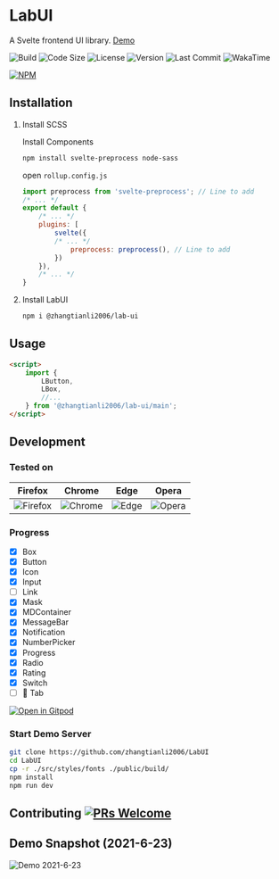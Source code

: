# LabUI

A Svelte frontend UI library. [Demo](https://zhangtianli2006.github.io/LabUI/)

![Build](https://img.shields.io/github/workflow/status/zhangtianli2006/LabUI/Build%20and%20Deploy?style=flat-square)
![Code Size](https://img.shields.io/github/languages/code-size/zhangtianli2006/LabUI?color=%2323a536&label=Code%20Size&logo=github&style=flat-square)
![License](https://img.shields.io/github/license/zhangtianli2006/LabUI?color=%235bb2ec&label=License&style=flat-square)
![Version](https://img.shields.io/npm/v/@zhangtianli2006/lab-ui?color=%23f9b705&label=Version&style=flat-square)
![Last Commit](https://img.shields.io/github/last-commit/zhangtianli2006/LabUI?color=%2357B558&label=Last%20Commit&style=flat-square)
![WakaTime](https://wakatime.com/badge/github/zhangtianli2006/LabUI.svg)

[![NPM](https://nodei.co/npm/@zhangtianli2006/lab-ui.png?mini=true)](https://npmjs.org/package/@zhangtianli2006/lab-ui)

## Installation

1. Install SCSS

    Install Components

    ```bash
    npm install svelte-preprocess node-sass
    ```

    open `rollup.config.js`

    ```javascript
    import preprocess from 'svelte-preprocess'; // Line to add
    /* ... */
    export default {
        /* ... */
        plugins: [
            svelte({
            /* ... */
                preprocess: preprocess(), // Line to add
            })
        }),
        /* ... */
    }
    ```

2. Install LabUI

    ```bash
    npm i @zhangtianli2006/lab-ui
    ```

## Usage

```html
<script>
    import {
        LButton,
        LBox,
        //...
    } from '@zhangtianli2006/lab-ui/main';
</script>
```

## Development

### Tested on

|Firefox|Chrome|Edge|Opera|
|:-:|:-:|:-:|:-:|
| ![Firefox](https://raw.githubusercontent.com/alrra/browser-logos/main/src/firefox/firefox_64x64.png) | ![Chrome](https://raw.githubusercontent.com/alrra/browser-logos/main/src/chrome/chrome_64x64.png) | ![Edge](https://raw.githubusercontent.com/alrra/browser-logos/main/src/edge/edge_64x64.png) | ![Opera](https://raw.githubusercontent.com/alrra/browser-logos/main/src/opera/opera_64x64.png) |

### Progress

- [x] Box
- [x] Button
- [x] Icon
- [x] Input
- [ ] Link
- [x] Mask
- [x] MDContainer
- [x] MessageBar
- [x] Notification
- [x] NumberPicker
- [x] Progress
- [x] Radio
- [x] Rating
- [x] Switch
- [ ] 🔨 Tab

[![Open in Gitpod](https://gitpod.io/button/open-in-gitpod.svg)](https://gitpod.io/#https://github.com/zhangtianli2006/LabUI)

### Start Demo Server

```bash
git clone https://github.com/zhangtianli2006/LabUI
cd LabUI
cp -r ./src/styles/fonts ./public/build/
npm install
npm run dev
```

## Contributing [![PRs Welcome](https://img.shields.io/badge/PRs-welcome-brightgreen.svg?style=flat-square)](http://makeapullrequest.com)

## Demo Snapshot (2021-6-23)

![Demo 2021-6-23](https://z3.ax1x.com/2021/06/23/RneJ9s.png)
